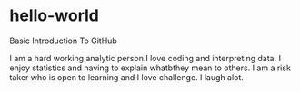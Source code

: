 # hello-world
Basic Introduction To GitHub

I am a hard working analytic person.I love coding and interpreting data. I enjoy statistics and having to explain whatbthey mean to others. I am a risk taker who is open to learning and I love challenge.  I laugh alot.
